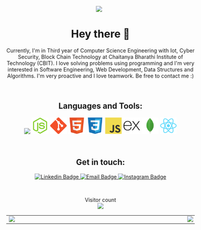 <p align='center'>
<img src="https://user-images.githubusercontent.com/87669361/200177705-01728312-d917-48cc-b82e-c265130d8617.gif">&nbsp;&nbsp;
</p>

<h1 align="center"> Hey there 👋 </h1>

<p align="center">Currently, I'm in Third year of Computer Science Engineering with Iot, Cyber Security, Block Chain Technology at Chaitanya Bharathi Institute of Technology (CBIT). I love solving problems using programming and I'm very interested in Software Engineering, Web Development, Data Structures and Algorithms. I'm very proactive and I love teamwork. Be free to contact me :) </p>

<br>

<h2 align="center"> Languages and Tools: </h2>

<p align="center">
  <img width="44px" src="https://i.imgur.com/BgjSjn9.png">
  <img width="45px" src="https://raw.githubusercontent.com/devicons/devicon/c5378d6c2510ffa0b3e4475af95618a8048d6cf1/icons/nodejs/nodejs-original.svg">
  <img width="45px" src="https://raw.githubusercontent.com/devicons/devicon/c5378d6c2510ffa0b3e4475af95618a8048d6cf1/icons/git/git-original.svg">
  <img width="45px" src="https://raw.githubusercontent.com/devicons/devicon/c5378d6c2510ffa0b3e4475af95618a8048d6cf1/icons/html5/html5-original.svg">
  <img width="45px" src="https://raw.githubusercontent.com/devicons/devicon/master/icons/css3/css3-original.svg">
  <img width="45px" src="https://raw.githubusercontent.com/devicons/devicon/master/icons/javascript/javascript-original.svg">
  <img width="45px" src="https://raw.githubusercontent.com/devicons/devicon/master/icons/express/express-original.svg">
  <img width="45px" src="https://raw.githubusercontent.com/devicons/devicon/master/icons/mongodb/mongodb-original.svg">
  <img width="45px" src="https://raw.githubusercontent.com/devicons/devicon/master/icons/react/react-original.svg">
</p>

<br>

<h2 align="center">Get in touch:</h2>

<p align="center">
<a target="_blank" href="https://www.linkedin.com/in/ashish-chandra-40a159223/">
<img src="https://img.shields.io/badge/-ASHISH-black?style=for-the-badge&logo=Linkedin&logoColor=white&link=https://www.linkedin.com/in/ashish-chandra-40a159223/" alt="Linkedin Badge">
</a>
<a target="_blank" href="mailto:Ashishchandra8328@gmail.com">
<img src="https://img.shields.io/badge/-gmail-black?&style=for-the-badge&logo=Gmail&logoColor=white&link=maito:Ashishchandra8328@gmail.com" alt="Email Badge">
</a>
<a target="_blank" href="https://www.instagram.com/_ashishchandra__/">
<img src="https://img.shields.io/badge/-_ashishchandra__-black?style=for-the-badge&logo=Instagram&logoColor=white&link=https://www.instagram.com/_ashishchandra__/" alt="Instagram Badge">
</a>
  
</p>

<br>
<p align="center"> 
  Visitor count<br>
  <img src="https://profile-counter.glitch.me/Ash1shh/count.svg" />
</p>
<p>

<table>
    <tr>
        <td><img width="463px" align="left" src="https://github-readme-stats.vercel.app/api/top-langs/?username=ash1shh&layout=compact&title_color=fff&icon_color=fff&text_color=9f9f9f&bg_color=151515" /></td>
        <td><img width="470px" align="left" src="https://github-readme-stats.vercel.app/api/?username=ash1shh&show_icons=true&title_color=fff&icon_color=fff&text_color=9f9f9f&bg_color=151515"/></td>
    </tr>   
</table>
</center>
